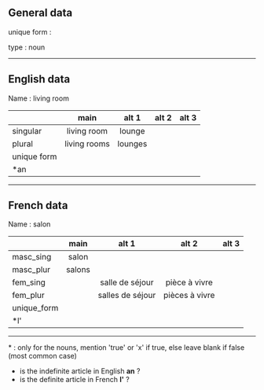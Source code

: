 ## General data

unique form :

type : noun

---

## English data

Name : living room

|             |     main     |  alt 1  | alt 2 | alt 3 |
| :---------- | :----------: | :-----: | :---: | ----- |
| singular    | living room  | lounge  |       |       |
| plural      | living rooms | lounges |       |       |
| unique form |              |         |       |       |
| \*an        |              |         |       |       |

---

## French data

Name : salon

|             |  main  |      alt 1       |     alt 2      | alt 3 |
| :---------- | :----: | :--------------: | :------------: | :---: |
| masc_sing   | salon  |                  |                |       |
| masc_plur   | salons |                  |                |       |
| fem_sing    |        | salle de séjour  | pièce à vivre  |       |
| fem_plur    |        | salles de séjour | pièces à vivre |       |
| unique_form |        |                  |                |       |
| \*l'        |        |                  |                |       |

---

\* : only for the nouns, mention 'true' or 'x' if true, else leave blank if false (most common case)

- is the indefinite article in English **an** ?
- is the definite article in French **l'** ?
